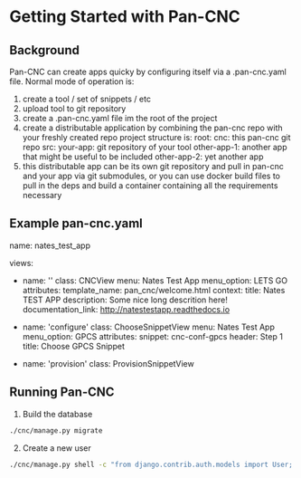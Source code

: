 # Getting Started with Pan-CNC


## Background

Pan-CNC can create apps quicky by configuring itself via a .pan-cnc.yaml file. Normal mode of operation is:

1. create a tool / set of snippets / etc
2. upload tool to git repository
3. create a .pan-cnc.yaml file im the root of the project
4. create a distributable application by combining the pan-cnc repo with your freshly created repo
    project structure is:
        root:
            cnc: this pan-cnc git repo
            src:
                your-app: git repository of your tool
                other-app-1: another app that might be useful to be included
                other-app-2: yet another app
5. this distributable app can be its own git repository and pull in pan-cnc and your app via git submodules, or
 you can use docker build files to pull in the deps and build a container containing all the requirements necessary


## Example pan-cnc.yaml

name: nates_test_app

views:
  - name: ''
    class: CNCView
    menu: Nates Test App
    menu_option: LETS GO
    attributes:
      template_name: pan_cnc/welcome.html
    context:
      title: Nates TEST APP
      description: Some nice long descrition here!
      documentation_link: http://natestestapp.readthedocs.io

  - name: 'configure'
    class: ChooseSnippetView
    menu: Nates Test App
    menu_option: GPCS
    attributes:
      snippet: cnc-conf-gpcs
      header: Step 1
      title: Choose GPCS Snippet

  - name: 'provision'
    class: ProvisionSnippetView     

       
                
## Running Pan-CNC

1. Build the database
```bash 
./cnc/manage.py migrate
```

2. Create a new user
```bash
./cnc/manage.py shell -c "from django.contrib.auth.models import User; User.objects.create_superuser('vistoq', 'admin@example.com', 'vistoq')"
```